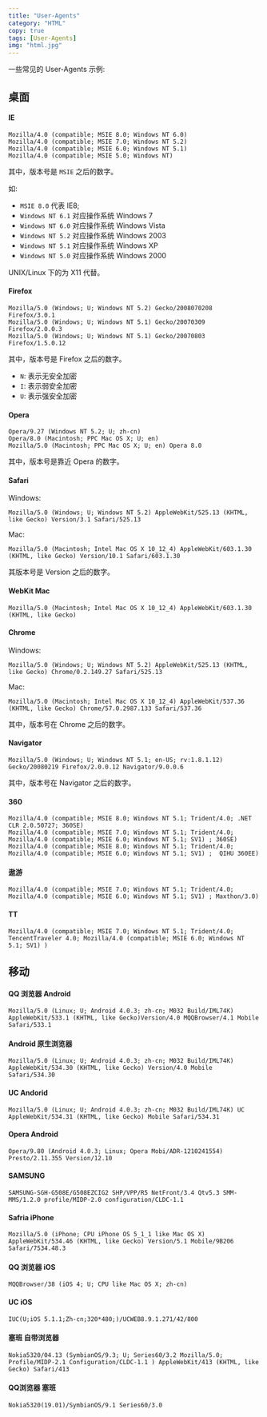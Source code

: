 ```yaml
---
title: "User-Agents"
category: "HTML"
copy: true
tags: [User-Agents]
img: "html.jpg"
---
```

一些常见的 User-Agents 示例:

## 桌面

#### IE

```
Mozilla/4.0 (compatible; MSIE 8.0; Windows NT 6.0)
Mozilla/4.0 (compatible; MSIE 7.0; Windows NT 5.2)
Mozilla/4.0 (compatible; MSIE 6.0; Windows NT 5.1)
Mozilla/4.0 (compatible; MSIE 5.0; Windows NT)
```

其中，版本号是 `MSIE` 之后的数字。

如:

* `MSIE 8.0` 代表 IE8;
* `Windows NT 6.1` 对应操作系统 Windows 7
* `Windows NT 6.0` 对应操作系统 Windows Vista 　
* `Windows NT 5.2` 对应操作系统 Windows 2003 　　
* `Windows NT 5.1` 对应操作系统 Windows XP 　　
* `Windows NT 5.0` 对应操作系统 Windows 2000

UNIX/Linux 下的为 X11 代替。

#### Firefox

```
Mozilla/5.0 (Windows; U; Windows NT 5.2) Gecko/2008070208 Firefox/3.0.1
Mozilla/5.0 (Windows; U; Windows NT 5.1) Gecko/20070309 Firefox/2.0.0.3
Mozilla/5.0 (Windows; U; Windows NT 5.1) Gecko/20070803 Firefox/1.5.0.12
```

其中，版本号是 Firefox 之后的数字。

* `N`: 表示无安全加密
* `I`: 表示弱安全加密
* `U`: 表示强安全加密

#### Opera

```
Opera/9.27 (Windows NT 5.2; U; zh-cn)
Opera/8.0 (Macintosh; PPC Mac OS X; U; en)
Mozilla/5.0 (Macintosh; PPC Mac OS X; U; en) Opera 8.0
```
其中，版本号是靠近 Opera 的数字。

#### Safari

Windows:

```
Mozilla/5.0 (Windows; U; Windows NT 5.2) AppleWebKit/525.13 (KHTML, like Gecko) Version/3.1 Safari/525.13
```

Mac:

```
Mozilla/5.0 (Macintosh; Intel Mac OS X 10_12_4) AppleWebKit/603.1.30 (KHTML, like Gecko) Version/10.1 Safari/603.1.30
```
其版本号是 Version 之后的数字。

#### WebKit Mac

```
Mozilla/5.0 (Macintosh; Intel Mac OS X 10_12_4) AppleWebKit/603.1.30 (KHTML, like Gecko)
```

#### Chrome

Windows:

```
Mozilla/5.0 (Windows; U; Windows NT 5.2) AppleWebKit/525.13 (KHTML, like Gecko) Chrome/0.2.149.27 Safari/525.13
```

Mac:

```
Mozilla/5.0 (Macintosh; Intel Mac OS X 10_12_4) AppleWebKit/537.36 (KHTML, like Gecko) Chrome/57.0.2987.133 Safari/537.36
```
其中，版本号在 Chrome 之后的数字。

#### Navigator

```
Mozilla/5.0 (Windows; U; Windows NT 5.1; en-US; rv:1.8.1.12) Gecko/20080219 Firefox/2.0.0.12 Navigator/9.0.0.6
```
其中，版本号在 Navigator 之后的数字。

#### 360

```
Mozilla/4.0 (compatible; MSIE 8.0; Windows NT 5.1; Trident/4.0; .NET CLR 2.0.50727; 360SE)
Mozilla/4.0 (compatible; MSIE 7.0; Windows NT 5.1; Trident/4.0; Mozilla/4.0 (compatible; MSIE 6.0; Windows NT 5.1; SV1) ; 360SE)
Mozilla/4.0 (compatible; MSIE 8.0; Windows NT 5.1; Trident/4.0; Mozilla/4.0 (compatible; MSIE 6.0; Windows NT 5.1; SV1) ;  QIHU 360EE)
```

#### 遨游

```
Mozilla/4.0 (compatible; MSIE 7.0; Windows NT 5.1; Trident/4.0; Mozilla/4.0 (compatible; MSIE 6.0; Windows NT 5.1; SV1) ; Maxthon/3.0)
```

#### TT

```
Mozilla/4.0 (compatible; MSIE 7.0; Windows NT 5.1; Trident/4.0; TencentTraveler 4.0; Mozilla/4.0 (compatible; MSIE 6.0; Windows NT 5.1; SV1) )
```

## 移动

#### QQ 浏览器 Android

```
Mozilla/5.0 (Linux; U; Android 4.0.3; zh-cn; M032 Build/IML74K) AppleWebKit/533.1 (KHTML, like Gecko)Version/4.0 MQQBrowser/4.1 Mobile Safari/533.1
```

#### Android 原生浏览器

```
Mozilla/5.0 (Linux; U; Android 4.0.3; zh-cn; M032 Build/IML74K) AppleWebKit/534.30 (KHTML, like Gecko) Version/4.0 Mobile Safari/534.30
```

#### UC Andorid

```
Mozilla/5.0 (Linux; U; Android 4.0.3; zh-cn; M032 Build/IML74K) UC AppleWebKit/534.31 (KHTML, like Gecko) Mobile Safari/534.31
```

#### Opera Android

```
Opera/9.80 (Android 4.0.3; Linux; Opera Mobi/ADR-1210241554) Presto/2.11.355 Version/12.10
```

#### SAMSUNG

```
SAMSUNG-SGH-G508E/G508EZCIG2 SHP/VPP/R5 NetFront/3.4 Qtv5.3 SMM-MMS/1.2.0 profile/MIDP-2.0 configuration/CLDC-1.1
```

#### Safria iPhone

```
Mozilla/5.0 (iPhone; CPU iPhone OS 5_1_1 like Mac OS X) AppleWebKit/534.46 (KHTML, like Gecko) Version/5.1 Mobile/9B206 Safari/7534.48.3
```

#### QQ 浏览器 iOS

```
MQQBrowser/38 (iOS 4; U; CPU like Mac OS X; zh-cn)
```

#### UC iOS

```
IUC(U;iOS 5.1.1;Zh-cn;320*480;)/UCWEB8.9.1.271/42/800
```

#### 塞班 自带浏览器

```
Nokia5320/04.13 (SymbianOS/9.3; U; Series60/3.2 Mozilla/5.0; Profile/MIDP-2.1 Configuration/CLDC-1.1 ) AppleWebKit/413 (KHTML, like Gecko) Safari/413
```

#### QQ浏览器 塞班

```
Nokia5320(19.01)/SymbianOS/9.1 Series60/3.0
```
